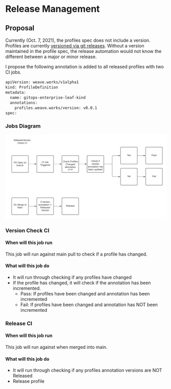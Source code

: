 # Release Management





## Proposal
Currently (Oct. 7, 2021), the profiles spec does not include a version. Profiles are currently [versioned via git releases](https://profiles.dev/docs/author-docs/versioning). Without a version maintained in the profile spec, the release automation would not know the different between a major or minor release. 

I propose the following annotation is added to all released profiles with two CI jobs.   

```
apiVersion: weave.works/v1alpha1
kind: ProfileDefinition
metadata:
  name: gitops-enterprise-leaf-kind
  annotations:
    profiles.weave.works/version: v0.0.1
spec:
```
    
### Jobs Diagram

![Release flow](images/release-flow.png)


### Version Check CI

#### When will this job run
This job will run against main pull to check if a profile has changed.

#### What will this job do

* It will run through checking if any profiles have changed
* If the profile has changed, it will check if the annotation has been incremented.
    * Pass: If profiles have been changed and annotation has been incremented
    * Fail: If profiles have been changed and annotation has NOT been incremented

### Release CI

#### When will this job run
This job will run against when merged into main.
     
#### What will this job do

* It will run through checking if any profiles annotation versions are NOT Released
* Release profile